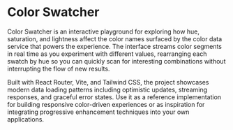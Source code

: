 # Color Swatcher

Color Swatcher is an interactive playground for exploring how hue, saturation, and lightness affect the color names surfaced by the color data service that powers the experience. The interface streams color segments in real time as you experiment with different values, rearranging each swatch by hue so you can quickly scan for interesting combinations without interrupting the flow of new results.

Built with React Router, Vite, and Tailwind CSS, the project showcases modern data loading patterns including optimistic updates, streaming responses, and graceful error states. Use it as a reference implementation for building responsive color-driven experiences or as inspiration for integrating progressive enhancement techniques into your own applications.
